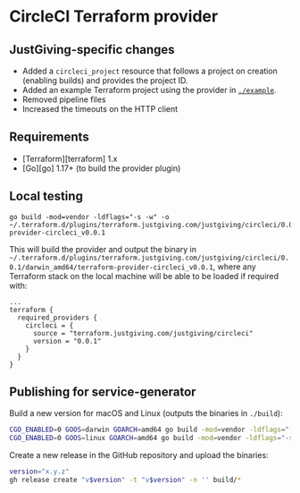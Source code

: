 # CircleCI Terraform provider

## JustGiving-specific changes

 - Added a `circleci_project` resource that follows a project on creation (enabling builds) and provides the project ID.
 - Added an example Terraform project using the provider in [`./example`](./example/).
 - Removed pipeline files
 - Increased the timeouts on the HTTP client

## Requirements

- [Terraform][terraform] 1.x
- [Go][go] 1.17+ (to build the provider plugin)

## Local testing

```
go build -mod=vendor -ldflags="-s -w" -o ~/.terraform.d/plugins/terraform.justgiving.com/justgiving/circleci/0.0.1/darwin_amd64/terraform-provider-circleci_v0.0.1
```

This will build the provider and output the binary in `~/.terraform.d/plugins/terraform.justgiving.com/justgiving/circleci/0.0.1/darwin_amd64/terraform-provider-circleci_v0.0.1`, where any Terraform stack on the local machine will be able to be loaded if required with:

```hcl
...
terraform {
  required_providers {
    circleci = {
      source = "terraform.justgiving.com/justgiving/circleci"
      version = "0.0.1"
    }
  }
}
```

## Publishing for service-generator

Build a new version for macOS and Linux (outputs the binaries in `./build`):

```bash
CGO_ENABLED=0 GOOS=darwin GOARCH=amd64 go build -mod=vendor -ldflags="-s -w" -a -o build/terraform-provider-circleci-darwin-amd64
CGO_ENABLED=0 GOOS=linux GOARCH=amd64 go build -mod=vendor -ldflags="-s -w" -a -o build/terraform-provider-circleci-linux-amd64
```

Create a new release in the GitHub repository and upload the binaries:

```bash
version="x.y.z"
gh release create "v$version" -t "v$version" -n '' build/*
```
